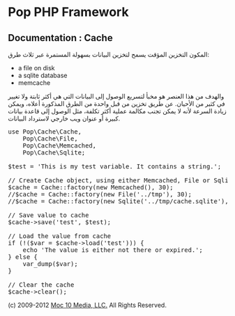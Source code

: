 Pop PHP Framework
=================

Documentation : Cache
---------------------

المكون التخزين المؤقت يسمح لتخزين البيانات بسهولة المستمرة عبر ثلاث طرق:

* a file on disk
* a sqlite database
* memcache

والهدف من هذا العنصر هو مخبأ لتسريع الوصول إلى البيانات التي هي أكثر ثابتة ولا تغيير في كثير من الأحيان. عن طريق تخزين من قبل واحدة من الطرق المذكورة أعلاه، ويمكن زيادة السرعة لأنه لا يمكن تجنب مكالمة عملية أكثر تكلفة، مثل الوصول إلى قاعدة بيانات كبيرة أو عنوان ويب خارجي لاسترداد البيانات.

<pre>
use Pop\Cache\Cache,
    Pop\Cache\File,
    Pop\Cache\Memcached,
    Pop\Cache\Sqlite;

$test = 'This is my test variable. It contains a string.';

// Create Cache object, using either Memcached, File or Sqlite
$cache = Cache::factory(new Memcached(), 30);
//$cache = Cache::factory(new File('../tmp'), 30);
//$cache = Cache::factory(new Sqlite('../tmp/cache.sqlite'), 30);

// Save value to cache
$cache->save('test', $test);

// Load the value from cache
if (!($var = $cache->load('test'))) {
    echo 'The value is either not there or expired.';
} else {
    var_dump($var);
}

// Clear the cache
$cache->clear();
</pre>

(c) 2009-2012 [Moc 10 Media, LLC.](http://www.moc10media.com) All Rights Reserved.
